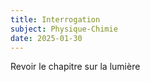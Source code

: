 ```yaml
---
title: Interrogation
subject: Physique-Chimie
date: 2025-01-30
---
```


Revoir le chapitre sur la lumière
